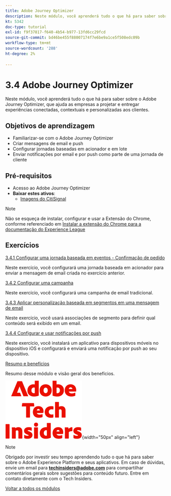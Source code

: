 ```yaml
---
title: Adobe Journey Optimizer
description: Neste módulo, você aprenderá tudo o que há para saber sobre o Journey Optimizer, que ajuda as empresas a projetar e entregar experiências conectadas, contextuais e personalizadas aos clientes.
kt: 5342
doc-type: tutorial
exl-id: f9f37817-f640-4b54-b977-13fd6cc29fcd
source-git-commit: bd46be455f88007174f7e6be9a1ce5f508edc09b
workflow-type: tm+mt
source-wordcount: '288'
ht-degree: 2%

---
```


# 3.4 Adobe Journey Optimizer

Neste módulo, você aprenderá tudo o que há para saber sobre o Adobe Journey Optimizer, que ajuda as empresas a projetar e entregar experiências conectadas, contextuais e personalizadas aos clientes.

## Objetivos de aprendizagem

- Familiarizar-se com o Adobe Journey Optimizer
- Criar mensagens de email e push
- Configurar jornadas baseadas em acionador e em lote
- Enviar notificações por email e por push como parte de uma jornada de cliente

## Pré-requisitos

- Acesso ao Adobe Journey Optimizer
- **Baixar estes ativos**:
   - [Imagens do CitiSignal](./../../../assets/ajo/CitiSignal-images.zip)

>[!NOTE]
>
>Não se esqueça de instalar, configurar e usar a Extensão do Chrome, conforme referenciado em [Instalar a extensão do Chrome para a documentação do Experience League](../../gettingstarted/gettingstarted/ex1.md)

## Exercícios

[3.4.1 Configurar uma jornada baseada em eventos - Confirmação de pedido](./ex1.md)

Neste exercício, você configurará uma jornada baseada em acionador para enviar a mensagem de email criada no exercício anterior.

[3.4.2 Configurar uma campanha](./ex2.md)

Neste exercício, você configurará uma campanha de email tradicional.

[3.4.3 Aplicar personalização baseada em segmentos em uma mensagem de email](./ex3.md)

Neste exercício, você usará associações de segmento para definir qual conteúdo será exibido em um email.

[3.4.4 Configurar e usar notificações por push](./ex4.md)

Neste exercício, você instalará um aplicativo para dispositivos móveis no dispositivo iOS e configurará e enviará uma notificação por push ao seu dispositivo.

[Resumo e benefícios](./summary.md)

Resumo desse módulo e visão geral dos benefícios.

![Informantes técnicos](./../../../assets/images/techinsiders.png){width="50px" align="left"}

>[!NOTE]
>
>Obrigado por investir seu tempo aprendendo tudo o que há para saber sobre o Adobe Experience Platform e seus aplicativos. Em caso de dúvidas, envie um email para **techinsiders@adobe.com** para compartilhar comentários gerais sobre sugestões para conteúdo futuro. Entre em contato diretamente com o Tech Insiders.

[Voltar a todos os módulos](../../../overview.md)
